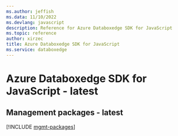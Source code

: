 ```yaml
---
ms.author: jeffish
ms.data: 11/10/2022
ms.devlang: javascript
description: Reference for Azure Databoxedge SDK for JavaScript
ms.topic: reference
author: xirzec
title: Azure Databoxedge SDK for JavaScript
ms.service: databoxedge
---
```

# Azure Databoxedge SDK for JavaScript - latest

## Management packages - latest
[!INCLUDE [mgmt-packages](databoxedge-mgmt-index.md)]